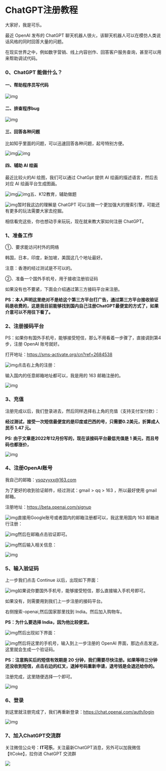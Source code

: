# **ChatGPT注册教程**

大家好，我是可乐。

最近 OpenAI 发布的 ChatGPT 聊天机器人很火，该聊天机器人可以在模仿人类说话风格的同时回答大量的问题。

在现实世界之中，例如数字营销、线上内容创作、回答客户服务查询，甚至可以用来帮助调试代码。

### **0、ChatGPT 能做什么？**

#### **一、帮助程序员写代码**

![img](https://docimg9.docs.qq.com/image/AgAABsJmRbSoDzAqVFVAk6OHVG0TpK7c.png?w=1649&h=1143)

#### **二、排查程序bug**

![img](https://docimg9.docs.qq.com/image/AgAABsJmRbQWmFtzBCJEkriURiMyEkXt.png?w=1641&h=362)

#### **三、回答各种问题**

比如知乎里面的问题，可以迅速回答各种问题，起号特别方便。

![img](https://docimg9.docs.qq.com/image/AgAABsJmRbRWhmwE4iBBFYwCPfxnky9s.png?w=1793&h=904)![img](https://docimg9.docs.qq.com/image/AgAABsJmRbRob1fMvK1BnYpFClxU4aaM.png?w=2730&h=888)

#### **四、辅助 AI 绘画**

最近比较火的AI 绘图，我们可以通过 ChatGpt 提供 AI 绘画的描述语言，然后去对应 AI 绘画平台生成图画。

![img](https://docimg9.docs.qq.com/image/AgAABsJmRbTHp3fQq8xCbJnbJXMI900-.png?w=2614&h=700)![img](https://docimg10.docs.qq.com/image/AgAABsJmRbR7fFSeueFNsIZWNbSeZoje.png?w=2462&h=1370)五、K12教育，辅助做题

![img](https://docimg9.docs.qq.com/image/AgAABsJmRbR0KODNqYNMTZiDoqMzRN9B.png?w=2636&h=542)暂时我这边的理解是 ChatGPT 可以当做一个更加强大的搜索引擎，可能还有更多的玩法需要大家去挖掘。

相信看完这些，你也想动手来玩玩，现在就来教大家如何注册 ChatGPT。

### **1、准备工作**

①、要求能访问村外的网络

韩国，日本，印度，新加坡，美国这几个地址最好。

注意：香港的经过测试是不可以的。

②、准备一个国外手机号，用于接收注册验证码

如果没有也不要紧，下面会介绍通过第三方接码平台来注册。

**PS：本人声明这里绝对不是给这个第三方平台打广告，通过第三方平台接收验证码是收费的，这是我目前能够找到国内自己注册ChatGPT最便宜的方式了，如果介意可以不用往下看了。**

### **2、注册接码平台**

PS：如果你有国外手机号，能够接受短信，那么不用看着一步骤了，直接调到第4步，注册 OpenAI 账号就好。

打开地址：https://sms-activate.org/cn?ref=2684538

![img](https://docimg10.docs.qq.com/image/AgAABsJmRbRLFDHt9XJKjr1zDONaHw9n.png?w=2854&h=1462)点击右上角的注册：

输入国内的任意邮箱地址都可以，我是用的 163 邮箱注册的。

![img](https://docimg10.docs.qq.com/image/AgAABsJmRbQEXL3blXxDupCxUx920pCK.png?w=2646&h=1168)

### **3、充值**

注册完成以后，我们登录进去，然后同样选择右上角的充值（支持支付宝付款）：

**经过测试，接受一次短信最便宜的是印度或巴西的号，只需要0.2美元，折算成人民币 1.47 元。**

**PS: 由于文章是2022年12月份写的，现在该接码平台最低充值是 1 美元，而且号码也都涨价，**

![img](https://docimg9.docs.qq.com/image/AgAABsJmRbSaHmfQ32xBn6IGGt00-h6n.png?w=2642&h=1316)

### **4、注册OpenAI账号**

我自己的邮箱：[ysqzyyxx@163.com](mailto:ysqzyyxx@163.com)

为了更好的收到验证邮件，经过测试：gmail > qq > 163 ，所以最好使用 gmail 邮箱。

注册地址：https://beta.openai.com/signup

![img](https://docimg9.docs.qq.com/image/AgAABsJmRbRKeGmnbHJJ4oOlrZWrLx-z.png?w=2224&h=1270)直接用Google账号或者国内的邮箱注册都可以，我这里用国内 163 邮箱进行注册：

![img](https://docimg10.docs.qq.com/image/AgAABsJmRbSNqCkygLFKn7eUUrKaxjfq.png?w=1748&h=806)然后在邮箱点击验证即可。

![img](https://docimg9.docs.qq.com/image/AgAABsJmRbQSCbVXnCxFuat_60rWbiWb.png?w=1720&h=832)然后输入相关信息：

![img](https://docimg9.docs.qq.com/image/AgAABsJmRbR6HI6kE1ZCPqmpcsEGgmq7.png?w=1662&h=1122)

### **5、输入验证码**

上一步我们点击 Continue 以后，出现如下界面：

![img](https://docimg9.docs.qq.com/image/AgAABsJmRbR42OlJXQ9MxIjIJ_OlTrke.png?w=2018&h=962)如果说你要国外手机号，能够接受短信，那么直接输入手机号即可。

如果没有，则需要用到我们上一步注册的接码平台。

右侧搜索-openai,然后国家那里找到 India。然后加入购物车。

**PS：为什么要选择 India，因为他比较便宜。**

![img](https://docimg10.docs.qq.com/image/AgAABsJmRbRcN3ib6jZMXIMLY3AYE4jy.png?w=2754&h=1360)然后出现如下界面：

![img](https://docimg9.docs.qq.com/image/AgAABsJmRbSgFBa-ET5Pzr1ut262kbJk.png?w=1364&h=343)然后将这里的手机号，输入到上一步注册的 OpenAI 界面，那边点击发送，这里就会生成一个验证码。

**PS：注意购买后的短信有效期是 20 分钟，我们需要尽快注册。如果等待三分钟还没收到短信，点击右边的红叉，退掉号码重新申请，退号钱是会退还给你的。**

注册完成，这里随便选择一个即可。

![img](https://docimg9.docs.qq.com/image/AgAABsJmRbRm19EAakRNj5LTk76QcHqB.png?w=1414&h=780)

### **6、登录**

到这里就注册完成了，我们再重新登录：https://chat.openai.com/auth/login

![img](https://docimg9.docs.qq.com/image/AgAABsJmRbTk04a2Pi5DiJ9HrpiBin5k.png?w=1859&h=954)



### **7、加入ChatGPT交流群**

关注微信公众号：**IT可乐**，关注最新ChatGPT消息，另外可以加我微信【ItCoke】，拉你进 ChatGPT 交流群

![](https://docimg4.docs.qq.com/image/AgAABsJmRbSKlcgHGiZFRKT4IXp-Z9Nf.bmp?w=1710&h=624)